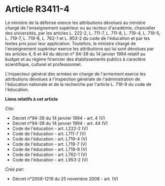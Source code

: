 # Article R3411-4

Le ministre de la défense exerce les attributions dévolues au ministre chargé de l'enseignement supérieur ou au recteur
d'académie, chancelier des universités, par les articles L. 222-2, L. 711-7, L. 711-8, L. 719-4, L. 719-5, L. 719-7, L.
719-8, L. 762-1 et L. 953-2 du code de l'éducation et par les textes pris pour leur application. Toutefois, le ministre
chargé de l'enseignement supérieur exerce les attributions qui lui sont dévolues par les articles 4, 6 et 44 du décret n°
94-39 du 14 janvier 1994 relatif au budget et au régime financier des établissements publics à caractère scientifique,
culturel et professionnel.

L'inspecteur général des armées en charge de l'armement exerce les attributions dévolues à l'inspection générale de
l'administration de l'éducation nationale et de la recherche par l'article L. 719-9 du code de l'éducation.

**Liens relatifs à cet article**

_Cite_:

  - Décret n°94-39 du 14 janvier 1994 - art. 4 (V)
  - Décret n°94-39 du 14 janvier 1994 - art. 44 (V)
  - Code de l'éducation - art. L222-2 (V)
  - Code de l'éducation - art. L711-7 (V)
  - Code de l'éducation - art. L719-4 (V)
  - Code de l'éducation - art. L719-7 (V)
  - Code de l'éducation - art. L719-9 (V)
  - Code de l'éducation - art. L762-1 (V)
  - Code de l'éducation - art. L953-2 (V)

_Créé par_:

  - Décret n°2008-1219 du 25 novembre 2008 - art. (V)
